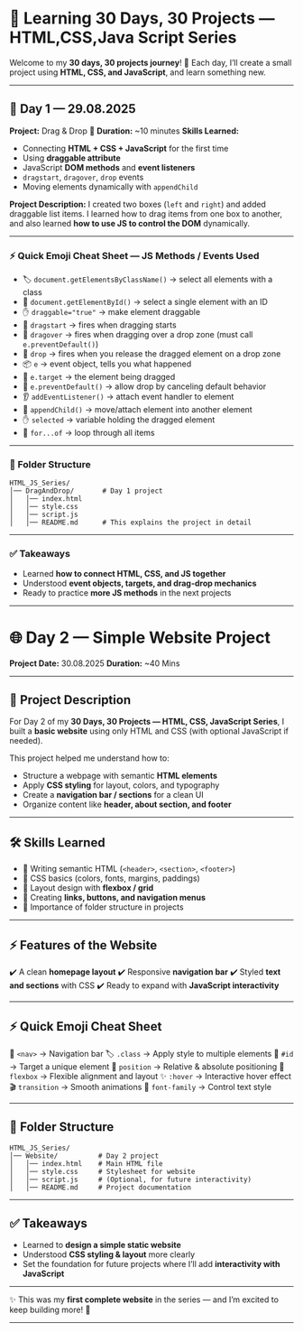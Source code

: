 
# 🚀 Learning 30 Days, 30 Projects — HTML,CSS,Java Script Series

Welcome to my **30 days, 30 projects journey**! 🎉
Each day, I’ll create a small project using **HTML, CSS, and JavaScript**, and learn something new.

---

## 📅 Day 1 — 29.08.2025

**Project:** Drag & Drop 👐
**Duration:** \~10 minutes
**Skills Learned:**

* Connecting **HTML + CSS + JavaScript** for the first time
* Using **draggable attribute**
* JavaScript **DOM methods** and **event listeners**
* `dragstart`, `dragover`, `drop` events
* Moving elements dynamically with `appendChild`

**Project Description:**
I created two boxes (`left` and `right`) and added draggable list items. I learned how to drag items from one box to another, and also learned **how to use JS to control the DOM** dynamically.

---

### ⚡ Quick Emoji Cheat Sheet — JS Methods / Events Used

* 🏷️ `document.getElementsByClassName()` → select all elements with a class
* 🎯 `document.getElementById()` → select a single element with an ID
* ✋ `draggable="true"` → make element draggable
* 🚀 `dragstart` → fires when dragging starts
* 🛬 `dragover` → fires when dragging over a drop zone (must call `e.preventDefault()`)
* 👐 `drop` → fires when you release the dragged element on a drop zone
* 📦 `e` → event object, tells you what happened
* 🎯 `e.target` → the element being dragged
* 🚫 `e.preventDefault()` → allow drop by canceling default behavior
* 👂 `addEventListener()` → attach event handler to element
* 🧺 `appendChild()` → move/attach element into another element
* ✋ `selected` → variable holding the dragged element
* 🔄 `for...of` → loop through all items

---

### 📂 Folder Structure

```
HTML_JS_Series/
│── DragAndDrop/       # Day 1 project
│   │── index.html
│   │── style.css
│   │── script.js
│   │── README.md      # This explains the project in detail
```

---

### ✅ Takeaways

* Learned **how to connect HTML, CSS, and JS together**
* Understood **event objects, targets, and drag-drop mechanics**
* Ready to practice **more JS methods** in the next projects

---


# 🌐 Day 2 — Simple Website Project

**Project Date:** 30.08.2025
**Duration:** ~40 Mins

---

## 📝 Project Description

For Day 2 of my **30 Days, 30 Projects — HTML, CSS, JavaScript Series**, I built a **basic website** using only HTML and CSS (with optional JavaScript if needed).

This project helped me understand how to:

* Structure a webpage with semantic **HTML elements**
* Apply **CSS styling** for layout, colors, and typography
* Create a **navigation bar / sections** for a clean UI
* Organize content like **header, about section, and footer**

---

## 🛠️ Skills Learned

* 📄 Writing semantic HTML (`<header>`, `<section>`, `<footer>`)
* 🎨 CSS basics (colors, fonts, margins, paddings)
* 🧱 Layout design with **flexbox / grid**
* 🔗 Creating **links, buttons, and navigation menus**
* 🎯 Importance of folder structure in projects

---

## ⚡ Features of the Website

✔️ A clean **homepage layout**
✔️ Responsive **navigation bar**
✔️ Styled **text and sections** with CSS
✔️ Ready to expand with **JavaScript interactivity**

---

## ⚡ Quick Emoji Cheat Sheet

🧭 `<nav>` → Navigation bar
🏷️ `.class` → Apply style to multiple elements
🎯 `#id` → Target a unique element
📐 `position` → Relative & absolute positioning
🧩 `flexbox` → Flexible alignment and layout
✨ `:hover` → Interactive hover effect
🎬 `transition` → Smooth animations
📝 `font-family` → Control text style

---


## 📂 Folder Structure

```
HTML_JS_Series/
│── Website/          # Day 2 project
│   │── index.html    # Main HTML file
│   │── style.css     # Stylesheet for website
│   │── script.js     # (Optional, for future interactivity)
│   │── README.md     # Project documentation
```

---

## ✅ Takeaways

* Learned to **design a simple static website**
* Understood **CSS styling & layout** more clearly
* Set the foundation for future projects where I’ll add **interactivity with JavaScript**

---

✨ This was my **first complete website** in the series — and I’m excited to keep building more! 🚀

---
